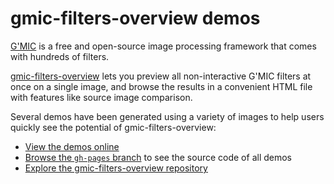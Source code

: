 # gmic-filters-overview demos

[G'MIC](https://gmic.eu) is a free and open-source image processing framework that comes with hundreds of filters.

[gmic-filters-overview](https://github.com/jpfleury/gmic-filters-overview) lets you preview all non-interactive G'MIC filters at once on a single image, and browse the results in a convenient HTML file with features like source image comparison.

Several demos have been generated using a variety of images to help users quickly see the potential of gmic-filters-overview:

- [View the demos online](http://jpfleury.github.io/gfo-demos/)
- [Browse the `gh-pages` branch](https://github.com/jpfleury/gfo-demos/tree/gh-pages) to see the source code of all demos
- [Explore the gmic-filters-overview repository](https://github.com/jpfleury/gmic-filters-overview)
